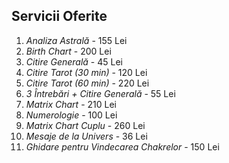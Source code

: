 ## Servicii Oferite

1. *Analiza Astrală* - 155 Lei
2. *Birth Chart* - 200 Lei
3. *Citire Generală* - 45 Lei
4. *Citire Tarot (30 min)* - 120 Lei
5. *Citire Tarot (60 min)* - 220 Lei
6. *3 Întrebări + Citire Generală* - 55 Lei
7. *Matrix Chart* - 210 Lei
8. *Numerologie* - 100 Lei
9. *Matrix Chart Cuplu* - 260 Lei
10. *Mesaje de la Univers* - 36 Lei
11. *Ghidare pentru Vindecarea Chakrelor* - 150 Lei
